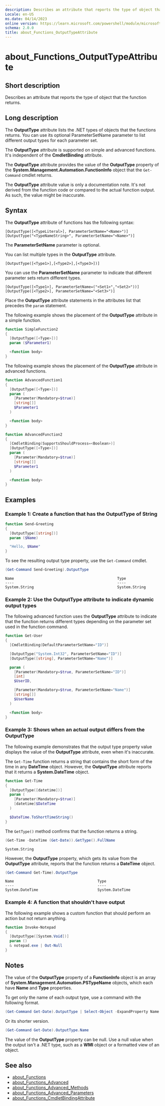 ```yaml
---
description: Describes an attribute that reports the type of object that the function returns.
Locale: en-US
ms.date: 04/14/2023
online version: https://learn.microsoft.com/powershell/module/microsoft.powershell.core/about/about_functions_outputtypeattribute?view=powershell-7.6&WT.mc_id=ps-gethelp
schema: 2.0.0
title: about_Functions_OutputTypeAttribute
---
```

# about_Functions_OutputTypeAttribute

## Short description

Describes an attribute that reports the type of object that the function
returns.

## Long description

The **OutputType** attribute lists the .NET types of objects that the functions
returns. You can use its optional ParameterSetName parameter to list different
output types for each parameter set.

The **OutputType** attribute is supported on simple and advanced functions.
It's independent of the **CmdletBinding** attribute.

The **OutputType** attribute provides the value of the **OutputType** property
of the **System.Management.Automation.FunctionInfo** object that the
`Get-Command` cmdlet returns.

The **OutputType** attribute value is only a documentation note. It's not
derived from the function code or compared to the actual function output. As
such, the value might be inaccurate.

## Syntax

The **OutputType** attribute of functions has the following syntax:

```
[OutputType([<TypeLiteral>], ParameterSetName="<Name>")]
[OutputType("<TypeNameString>", ParameterSetName="<Name>")]
```

The **ParameterSetName** parameter is optional.

You can list multiple types in the **OutputType** attribute.

```
[OutputType([<Type1>],[<Type2>],[<Type3>])]
```

You can use the **ParameterSetName** parameter to indicate that different
parameter sets return different types.

```
[OutputType([<Type1>], ParameterSetName=("<Set1>","<Set2>"))]
[OutputType([<Type2>], ParameterSetName="<Set3>")]
```

Place the **OutputType** attribute statements in the attributes list that
precedes the `param` statement.

The following example shows the placement of the **OutputType** attribute in a
simple function.

```powershell
function SimpleFunction2
{
  [OutputType([<Type>])]
  param ($Parameter1)

  <function body>
}
```

The following example shows the placement of the **OutputType** attribute in
advanced functions.

```powershell
function AdvancedFunction1
{
  [OutputType([<Type>])]
  param (
    [Parameter(Mandatory=$true)]
    [string[]]
    $Parameter1
  )

  <function body>
}

function AdvancedFunction2
{
  [CmdletBinding(SupportsShouldProcess=<Boolean>)]
  [OutputType([<Type>])]
  param (
    [Parameter(Mandatory=$true)]
    [string[]]
    $Parameter1
  )

  <function body>
}
```

## Examples

### Example 1: Create a function that has the OutputType of String

```powershell
function Send-Greeting
{
  [OutputType([string])]
  param ($Name)

  "Hello, $Name"
}
```

To see the resulting output type property, use the `Get-Command` cmdlet.

```powershell
(Get-Command Send-Greeting).OutputType
```

```Output
Name                                               Type
----                                               ----
System.String                                      System.String
```

### Example 2: Use the OutputType attribute to indicate dynamic output types

The following advanced function uses the **OutputType** attribute to indicate
that the function returns different types depending on the parameter set used
in the function command.

```powershell
function Get-User
{
  [CmdletBinding(DefaultParameterSetName="ID")]

  [OutputType("System.Int32", ParameterSetName="ID")]
  [OutputType([string], ParameterSetName="Name")]

  param (
    [Parameter(Mandatory=$true, ParameterSetName="ID")]
    [int]
    $UserID,

    [Parameter(Mandatory=$true, ParameterSetName="Name")]
    [string[]]
    $UserName
  )

  <function body>
}
```

### Example 3: Shows when an actual output differs from the OutputType

The following example demonstrates that the output type property value
displays the value of the **OutputType** attribute, even when it's inaccurate.

The `Get-Time` function returns a string that contains the short form of the
time in any **DateTime** object. However, the **OutputType** attribute reports
that it returns a **System.DateTime** object.

```powershell
function Get-Time
{
  [OutputType([datetime])]
  param (
    [Parameter(Mandatory=$true)]
    [datetime]$DateTime
  )

  $DateTime.ToShortTimeString()
}
```

The `GetType()` method confirms that the function returns a string.

```powershell
(Get-Time -DateTime (Get-Date)).GetType().FullName
```

```Output
System.String
```

However, the **OutputType** property, which gets its value from the
**OutputType** attribute, reports that the function returns a **DateTime**
object.

```powershell
(Get-Command Get-Time).OutputType
```

```Output
Name                                      Type
----                                      ----
System.DateTime                           System.DateTime
```

### Example 4: A function  that shouldn't have output

The following example shows a custom function that should perform an action
but not return anything.

```powershell
function Invoke-Notepad
{
  [OutputType([System.Void])]
  param ()
  & notepad.exe | Out-Null
}
```

## Notes

The value of the **OutputType** property of a **FunctionInfo** object is an
array of **System.Management.Automation.PSTypeName** objects, which each have
**Name** and **Type** properties.

To get only the name of each output type, use a command with the following
format.

```powershell
(Get-Command Get-Date).OutputType | Select-Object -ExpandProperty Name
```

Or its shorter version.

```powershell
(Get-Command Get-Date).OutputType.Name
```

The value of the **OutputType** property can be null. Use a null value when the
output isn't a .NET type, such as a **WMI** object or a formatted view of an
object.

## See also

- [about_Functions](about_Functions.md)
- [about_Functions_Advanced](about_Functions_Advanced.md)
- [about_Functions_Advanced_Methods](about_Functions_Advanced_Methods.md)
- [about_Functions_Advanced_Parameters](about_Functions_Advanced_Parameters.md)
- [about_Functions_CmdletBindingAttribute](about_Functions_CmdletBindingAttribute.md)
